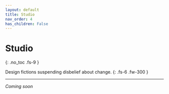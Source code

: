 ```yaml
---
layout: default
title: Studio
nav_order: 4
has_children: False
---
```


# Studio
{: .no_toc .fs-9 }

Design fictions suspending disbelief about change.
{: .fs-6 .fw-300 }

---

*Coming soon*